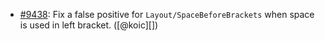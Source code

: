 * [#9438](https://github.com/rubocop-hq/rubocop/issues/9438): Fix a false positive for `Layout/SpaceBeforeBrackets` when space is used in left bracket. ([@koic][])
